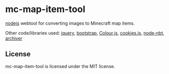 mc-map-item-tool
================

[nodejs](http://nodejs.org) webtool for converting images to Minecraft map items.

Other code/libraries used: [jquery](http://jquery.com/), [bootstrap](http://twitter.github.com/bootstrap/), [Colour.js](http://stevehanov.ca/blog/index.php?id=116), [cookies.js](https://github.com/ScottHamper/Cookies), [node-nbt](https://github.com/djfun/node-nbt), [archiver](https://github.com/ctalkington/node-archiver)

License
-------
mc-map-item-tool is licensed under the MIT license.